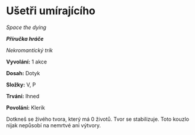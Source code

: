# Ušetři umírajícího

*Space the dying*

***Příručka hráče***

*Nekromantický trik*

**Vyvolání:** 1 akce

**Dosah:** Dotyk

**Složky:** V, P

**Trvání:** Ihned

**Povolání:** Klerik

Dotkneš se živého tvora, který má 0 životů. Tvor se stabilizuje. Toto kouzlo nijak nepůsobí na nemrtvé ani výtvory.